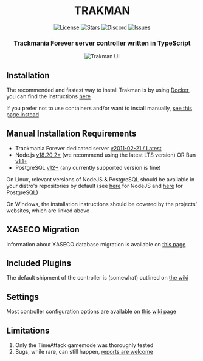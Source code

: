 <div align="center">
<h1>TRAKMAN</h1>

[![License](https://img.shields.io/github/license/lythx/trakman?style=for-the-badge&logo=codesandbox&logoColor=eeeeee&color=aaff44&labelColor=222222)](https://github.com/lythx/trakman/blob/main/LICENSE)
[![Stars](https://img.shields.io/github/stars/lythx/trakman?style=for-the-badge&logo=starship&logoColor=eeeeee&color=ffcc11&labelColor=222222)](https://github.com/lythx/trakman/stargazers)
[![Discord](https://img.shields.io/discord/1130534915218354327?style=for-the-badge&logo=discord&label=chat&logoColor=eeeeee&color=aaaaff&labelColor=222222)](https://discord.gg/vC8vyMthWX)
[![Issues](https://img.shields.io/github/issues-raw/lythx/trakman?style=for-the-badge&logo=gitbook&logoColor=eeeeee&color=ee9799&labelColor=222222)](https://github.com/lythx/trakman/issues)

<h3>Trackmania Forever server controller written in TypeScript</h3>

![Trakman UI](https://trakman.ptrk.eu/TRAKMAN-UI.png)

</div>

## Installation
The recommended and fastest way to install Trakman is by using [Docker](https://docs.docker.com/get-docker), you can find the instructions [here](https://github.com/lythx/trakman/wiki/Docker-Installation)

If you prefer not to use containers and/or want to install manually, [see this page instead](https://github.com/lythx/trakman/wiki/Manual-Installation)

## Manual Installation Requirements
- Trackmania Forever dedicated server [v2011-02-21 / Latest](http://files2.trackmaniaforever.com/TrackmaniaServer_2011-02-21.zip)
- Node.js [v18.20.2+](https://nodejs.org/en/download) (we recommend using the latest LTS version) OR Bun [v1.1+](https://bun.sh/docs/installation)
- PostgreSQL [v12+](https://www.postgresql.org/download) (any currently supported version is fine)

On Linux, relevant versions of NodeJS & PostgreSQL should be available in your distro's repositories by default (see [here](https://repology.org/project/nodejs/versions) for NodeJS and [here](https://repology.org/project/postgresql/versions) for PostgreSQL)

On Windows, the installation instructions should be covered by the projects' websites, which are linked above

## XASECO Migration
Information about XASECO database migration is available on [this page](https://github.com/lythx/trakman/wiki/Migration-from-other-controllers)

## Included Plugins
The default shipment of the controller is (somewhat) outlined on [the wiki](https://github.com/lythx/trakman/wiki/Included-Plugins)

## Settings
Most controller configuration options are available on [this wiki page](https://github.com/lythx/trakman/wiki/Controller-Configs)

## Limitations
1. Only the TimeAttack gamemode was thoroughly tested
2. Bugs, while rare, can still happen, [reports are welcome](https://github.com/lythx/trakman/issues)
